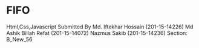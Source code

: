 # FIFO
Html,Css,Javascript
Submitted By
Md. Iftekhar Hossain (201-15-14226)
Md Ashik Billah Refat (201-15-14072)
Nazmus Sakib (201-15-14236)
Section: B_New_56
